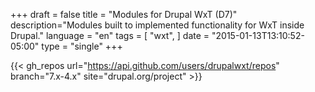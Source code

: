 +++
draft = false
title = "Modules for Drupal WxT (D7)"
description="Modules built to implemented functionality for WxT inside Drupal."
language = "en"
tags = [
    "wxt",
]
date = "2015-01-13T13:10:52-05:00"
type = "single"
+++

{{< gh_repos url="https://api.github.com/users/drupalwxt/repos" branch="7.x-4.x" site="drupal.org/project" >}}
